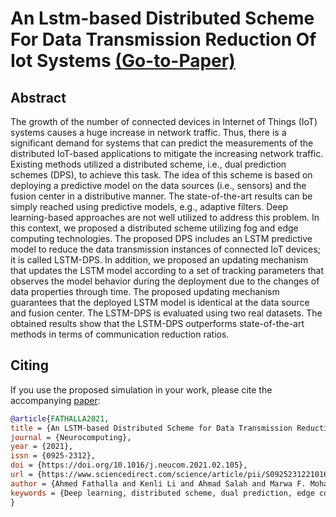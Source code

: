 # An Lstm-based Distributed Scheme For Data Transmission Reduction Of Iot Systems [(Go-to-Paper)](https://www.sciencedirect.com/science/article/abs/pii/S0925231221016295?via%3Dihub&fbclid=IwAR3bNM8A6BXq4zaR1quTLNrsUXTaVSlzOaM8AVkWRC51be1GfIDy6Zg8m8Q)

## Abstract
The growth of the number of connected devices in Internet of Things (IoT) systems causes a huge increase in network traffic. Thus, there is a significant demand for systems that can predict the measurements of the distributed IoT-based applications to mitigate the increasing network traffic. Existing methods utilized a distributed scheme, i.e., dual prediction schemes (DPS), to achieve this task. The idea of this scheme is based on deploying a predictive model on the data sources (i.e., sensors) and the fusion center in a distributive manner. The state-of-the-art results can be simply reached using predictive models, e.g., adaptive filters. Deep learning-based approaches are not well utilized to address this problem. In this context, we proposed a distributed scheme utilizing fog and edge computing technologies. The proposed DPS includes an LSTM predictive model to reduce the data transmission instances of connected IoT devices; it is called LSTM-DPS. In addition, we proposed an updating mechanism that updates the LSTM model according to a set of tracking parameters that observes the model behavior during the deployment due to the changes of data properties through time. The proposed updating mechanism guarantees that the deployed LSTM model is identical at the data source and fusion center. The LSTM-DPS is evaluated using two real datasets. The obtained results show that the LSTM-DPS outperforms state-of-the-art methods in terms of communication reduction ratios.



## Citing

If you use the proposed simulation in your work, please cite the accompanying [paper]:

```bibtex
@article{FATHALLA2021,
title = {An LSTM-based Distributed Scheme for Data Transmission Reduction of IoT Systems},
journal = {Neurocomputing},
year = {2021},
issn = {0925-2312},
doi = {https://doi.org/10.1016/j.neucom.2021.02.105},
url = {https://www.sciencedirect.com/science/article/pii/S0925231221016295},
author = {Ahmed Fathalla and Kenli Li and Ahmad Salah and Marwa F. Mohamed},
keywords = {Deep learning, distributed scheme, dual prediction, edge computing, IoT, LSTM},
}
```
[paper]: https://www.mdpi.com/1424-8220/21/17/5777
